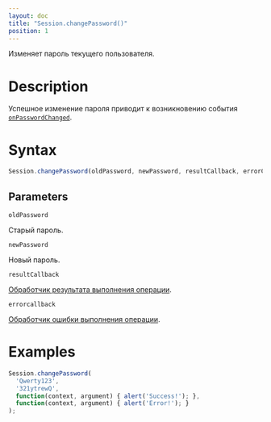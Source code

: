 ```yaml
---
layout: doc
title: "Session.changePassword()"
position: 1
---
```


Изменяет пароль текущего пользователя.

# Description

Успешное изменение пароля приводит к возникновению события [`onPasswordChanged`](../Session.onPasswordChanged).

# Syntax

```js
Session.changePassword(oldPassword, newPassword, resultCallback, errorCallback)
```

## Parameters

`oldPassword`

Старый пароль.

`newPassword`

Новый пароль.

`resultCallback`

[Обработчик результата выполнения операции](../../Script/).

`errorcallback`

[Обработчик ошибки выполнения операции](../../Script/).

# Examples

```js
Session.changePassword(
  'Qwerty123',
  '321ytrewQ',
  function(context, argument) { alert('Success!'); },
  function(context, argument) { alert('Error!'); }
);
```
